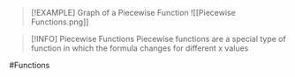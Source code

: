 
> [!EXAMPLE] Graph of a Piecewise Function
> ![[Piecewise Functions.png]]

>[!INFO] Piecewise Functions
>Piecewise functions are a special type of function in which the formula changes for different x values

#Functions 